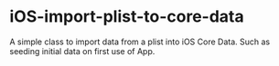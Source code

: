 iOS-import-plist-to-core-data
=============================

A simple class to import data from a plist into iOS Core Data. Such as seeding initial data on first use of App.
